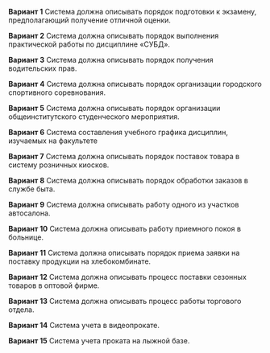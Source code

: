 **Вариант 1** Система должна описывать порядок подготовки к экзамену,
предполагающий получение отличной оценки.

**Вариант 2** Система должна описывать порядок выполнения практической
работы по дисциплине «СУБД». 

**Вариант 3** Система должна описывать порядок получения водительских
прав.

**Вариант 4** Система должна описывать порядок организации городского
спортивного соревнования.

**Вариант 5** Система должна описывать порядок организации
общеинститутского студенческого мероприятия.

**Вариант 6** Система составления учебного графика дисциплин, изучаемых
на факультете

**Вариант 7** Система должна описывать порядок поставок товара в систему
розничных киосков.

**Вариант 8** Система должна описывать порядок обработки заказов в
службе быта.

**Вариант 9** Система должна описывать работу одного из участков
автосалона.   

**Вариант 10** Система должна описывать работу приемного покоя в
больнице.   

**Вариант 11** Система должна описывать порядок приема заявки на
поставку продукции на хлебокомбинате.

**Вариант 12** Система должна описывать процесс поставки сезонных
товаров в оптовой фирме.

**Вариант 13** Система должна описывать процесс работы торгового
отдела.

**Вариант 14** Система учета в видеопрокате.

**Вариант 15** Система учета проката на лыжной базе. 
